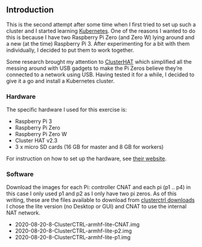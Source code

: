 ## Introduction
This is the second attempt after some time when I first tried to set up such a cluster and I started learning [Kubernetes](https://kubernetes.io/). One of the reasons I wanted to do this is because I have two Raspberry Pi Zero (and Zero W) lying around and a new (at the time) Raspberry Pi 3. After experimenting for a bit with them individually, I decided to put them to work together. 

Some research brought my attention to [ClusterHAT](https://clusterhat.com/) which simplified all the messing around with USB gadgets to make the Pi Zeros believe they’re connected to a network using USB. Having tested it for a while, I decided to give it a go and install a Kubernetes cluster. 
### Hardware

The specific hardware I used for this exercise is:

* Raspberry Pi 3
* Raspberry Pi Zero
* Raspberry Pi Zero W
* Cluster HAT v2.3
* 3 x micro SD cards (16 GB for master and 8 GB for workers)

For instruction on how to set up the hardware, see [their website](https://clusterctrl.com/setup-assembly).

### Software

Download the images for each Pi: controller CNAT and each pi (p1 .. p4) in this case I only used p1 and p2 as I only have two pi zeros. As of this writing, these are the files available to download from [clusterctrl downloads](https://clusterctrl.com/setup-software) I chose the lite version (no Desktop or GUI) and CNAT to use the internal NAT network.

* 2020-08-20-8-ClusterCTRL-armhf-lite-CNAT.img
* 2020-08-20-8-ClusterCTRL-armhf-lite-p2.img
* 2020-08-20-8-ClusterCTRL-armhf-lite-p1.img

